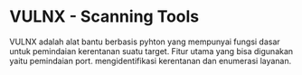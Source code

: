 # VULNX - Scanning Tools

VULNX adalah alat bantu berbasis pyhton yang mempunyai fungsi dasar untuk pemindaian kerentanan suatu target. Fitur utama yang bisa digunakan yaitu pemindaian port. mengidentifikasi kerentanan dan enumerasi layanan.
